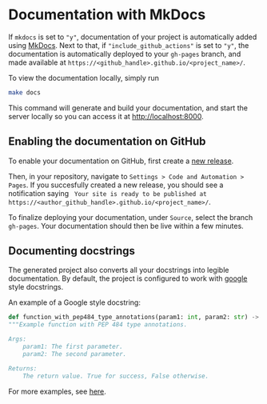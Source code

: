# Documentation with MkDocs

If `mkdocs` is set to `"y"`, documentation of your project is
automatically added using
[MkDocs](https://www.mkdocs.org/). Next to that, if
`"include_github_actions"` is set to `"y"`, the documentation is
automatically deployed to your `gh-pages` branch, and made available at
`https://<github_handle>.github.io/<project_name>/`.

To view the documentation locally, simply run

```bash
make docs
```

This command will generate and build your documentation, and start the server locally so you can access it at
<http://localhost:8000>.

## Enabling the documentation on GitHub

To enable your documentation on GitHub, first create a [new release](./cicd.md#how-to-trigger-a-release).

Then, in your repository, navigate to `Settings > Code and Automation > Pages`. If you succesfully created a new release,
you should see a notification saying ` Your site is ready to be published at https://<author_github_handle>.github.io/<project_name>/`.

To finalize deploying your documentation, under `Source`, select the branch `gh-pages`. Your documentation should then be live within a few minutes.

## Documenting docstrings

The generated project also converts all
your docstrings into legible documentation. By default, the project is
configured to work with
[google](https://google.github.io/styleguide/pyguide.html) style
docstrings.

An example of a Google style docstring:

```python
def function_with_pep484_type_annotations(param1: int, param2: str) -> bool:
"""Example function with PEP 484 type annotations.

Args:
    param1: The first parameter.
    param2: The second parameter.

Returns:
    The return value. True for success, False otherwise.
```

For more examples, see
[here](https://sphinxcontrib-napoleon.readthedocs.io/en/latest/example_google.html).
